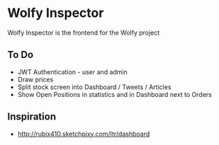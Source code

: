 # Wolfy Inspector
Wolfy Inspector is the frontend for the Wolfy project

## To Do
* JWT Authentication - user and admin
* Draw prices
* Split stock screen into Dashboard / Tweets / Articles
* Show Open Positions in statistics and in Dashboard next to Orders

## Inspiration
* http://rubix410.sketchpixy.com/ltr/dashboard
